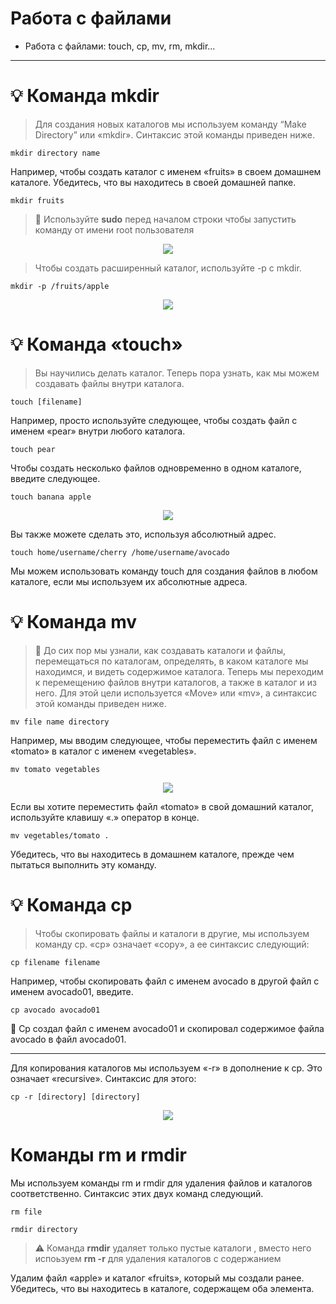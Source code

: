 # Работа с файлами
- Работа с файлами: touch, cp, mv, rm, mkdir...
---
# :bulb: Команда mkdir

> Для создания новых каталогов мы используем команду “Make Directory” или «mkdir». Синтаксис этой команды приведен ниже.
```
mkdir directory name
```
Например, чтобы создать каталог с именем «fruits» в своем домашнем каталоге. Убедитесь, что вы находитесь в своей домашней папке.
```
mkdir fruits
```
> 🔎 Используйте **sudo** перед началом строки чтобы запустить команду от имени root пользователя
<p align="center">
<img src="https://media.giphy.com/media/0dMMDeMzIjZFqHxLW8/giphy.gif">
</p>

> Чтобы создать расширенный каталог, используйте -p с mkdir.
```
mkdir -p /fruits/apple
```
<p align="center">
<img src="https://media.giphy.com/media/NgMVWiuO7vFdgQWpkS/giphy.gif">
</p>

# :bulb: Команда «touch»
> Вы научились делать каталог. Теперь пора узнать, как мы можем создавать файлы внутри каталога. 
```
touch [filename]
```
Например, просто используйте следующее, чтобы создать файл с именем «pear» внутри любого каталога.
```
touch pear
```

Чтобы создать несколько файлов одновременно в одном каталоге, введите следующее.
```
touch banana apple
```
<p align="center">
<img src="https://media.giphy.com/media/tfm3RmOXMuE8EAYaH1/giphy.gif">
</p>

Вы также можете сделать это, используя абсолютный адрес.
```
touch home/username/cherry /home/username/avocado
```
Мы можем использовать команду touch для создания файлов в любом каталоге, если мы используем их абсолютные адреса.
# :bulb: Команда mv
> :mag_right: До сих пор мы узнали, как создавать каталоги и файлы, перемещаться по каталогам, определять, в каком каталоге мы находимся, и видеть содержимое каталога. Теперь мы переходим к перемещению файлов внутри каталогов, а также в каталог и из него. Для этой цели используется «Move» или «mv», а синтаксис этой команды приведен ниже.
```
mv file name directory
```
Например, мы вводим следующее, чтобы переместить файл с именем «tomato» в каталог с именем «vegetables».
```
mv tomato vegetables
```
<p align="center">
<img src="https://media.giphy.com/media/qD4uFkofexSEXSlpI2/giphy.gif">
</p>

Если вы хотите переместить файл «tomato» в свой домашний каталог, используйте клавишу «.» оператор в конце.
```
mv vegetables/tomato .
```
Убедитесь, что вы находитесь в домашнем каталоге, прежде чем пытаться выполнить эту команду.
# :bulb: Команда cp
> Чтобы скопировать файлы и каталоги в другие, мы используем команду cp. «cp» означает «copy», а ее синтаксис следующий:
```
cp filename filename
```
Например, чтобы скопировать файл с именем avocado в другой файл с именем avocado01, введите.
```
cp avocado avocado01
```
:mag_right: Cp создал файл с именем avocado01 и скопировал содержимое файла avocado в файл avocado01.
___
Для копирования каталогов мы используем «-r» в дополнение к cp. Это означает «recursive». Синтаксис для этого:
```
cp -r [directory] [directory]
```
<p align="center">
<img src="https://media.giphy.com/media/RFqfEmZy4L35pNq6Ns/giphy.gif">
</p>

# Команды rm и rmdir
Мы используем команды rm и rmdir для удаления файлов и каталогов соответственно. Синтаксис этих двух команд следующий.
```
rm file
```
```
rmdir directory
```
> :warning: Команда **rmdir** удаляет только пустые каталоги , вместо него испоьзуем **rm -r** для удаления каталогов с содержанием

Удалим файл «apple» и каталог «fruits», который мы создали ранее. Убедитесь, что вы находитесь в каталоге, содержащем оба элемента.
